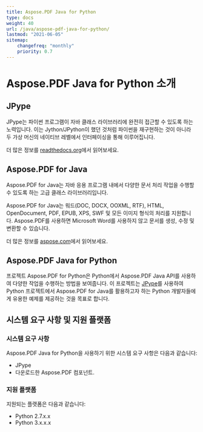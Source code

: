```yaml
---
title: Aspose.PDF Java for Python
type: docs
weight: 40
url: /java/aspose-pdf-java-for-python/
lastmod: "2021-06-05"
sitemap:
    changefreq: "monthly"
    priority: 0.7
---
```


# Aspose.PDF Java for Python 소개

## JPype

JPype는 파이썬 프로그램이 자바 클래스 라이브러리에 완전히 접근할 수 있도록 하는 노력입니다. 이는 Jython/JPython이 했던 것처럼 파이썬을 재구현하는 것이 아니라 두 가상 머신의 네이티브 레벨에서 인터페이싱을 통해 이루어집니다.

더 많은 정보를 [readthedocs.org](http://jpype.readthedocs.org/en/latest/userguide.html)에서 읽어보세요.

## Aspose.PDF for Java

Aspose.PDF for Java는 자바 응용 프로그램 내에서 다양한 문서 처리 작업을 수행할 수 있도록 하는 고급 클래스 라이브러리입니다.

Aspose.PDF for Java는 워드(DOC, DOCX, OOXML, RTF), HTML, OpenDocument, PDF, EPUB, XPS, SWF 및 모든 이미지 형식의 처리를 지원합니다. Aspose.PDF를 사용하면 Microsoft Word를 사용하지 않고 문서를 생성, 수정 및 변환할 수 있습니다.

더 많은 정보를 [aspose.com](https://products.aspose.com/words/java)에서 읽어보세요.

## Aspose.PDF Java for Python

프로젝트 Aspose.PDF for Python은 Python에서 Aspose.PDF Java API를 사용하여 다양한 작업을 수행하는 방법을 보여줍니다. 이 프로젝트는 [JPype](http://jpype.readthedocs.org/en/latest/userguide.html)를 사용하여 Python 프로젝트에서 Aspose.PDF for Java를 활용하고자 하는 Python 개발자들에게 유용한 예제를 제공하는 것을 목표로 합니다.

## 시스템 요구 사항 및 지원 플랫폼

### 시스템 요구 사항

Aspose.PDF Java for Python을 사용하기 위한 시스템 요구 사항은 다음과 같습니다:

- JPype
- 다운로드한 Aspose.PDF 컴포넌트.

### 지원 플랫폼

지원되는 플랫폼은 다음과 같습니다:

- Python 2.7.x.x
- Python 3.x.x.x